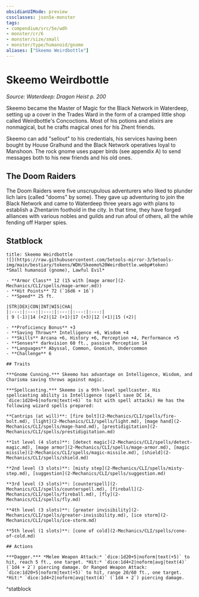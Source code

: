 ```yaml
---
obsidianUIMode: preview
cssclasses: json5e-monster
tags:
- compendium/src/5e/wdh
- monster/cr/6
- monster/size/small
- monster/type/humanoid/gnome
aliases: ["Skeemo Weirdbottle"]
---
```

# Skeemo Weirdbottle
*Source: Waterdeep: Dragon Heist p. 200*  

Skeemo became the Master of Magic for the Black Network in Waterdeep, setting up a cover in the Trades Ward in the form of a cramped little shop called Weirdbottle's Concoctions. Most of his potions and elixirs are nonmagical, but he crafts magical ones for his Zhent friends.

Skeemo can add "sellout" to his credentials, his services having been bought by House Gralhund and the Black Network operatives loyal to Manshoon. The rock gnome uses paper birds (see appendix A) to send messages both to his new friends and his old ones.

## The Doom Raiders

The Doom Raiders were five unscrupulous adventurers who liked to plunder lich lairs (called "dooms" by some). They gave up adventuring to join the Black Network and came to Waterdeep three years ago with plans to establish a Zhentarim foothold in the city. In that time, they have forged alliances with various nobles and guilds and run afoul of others, all the while fending off Harper spies.

## Statblock

```ad-statblock
title: Skeemo Weirdbottle
![](https://raw.githubusercontent.com/5etools-mirror-3/5etools-img/main/bestiary/tokens/WDH/Skeemo%20Weirdbottle.webp#token)
*Small humanoid (gnome), Lawful Evil*

- **Armor Class** 12 (15 with [mage armor](2-Mechanics/CLI/spells/mage-armor.md))
- **Hit Points** 72 (`16d6 + 16`)
- **Speed** 25 ft.

|STR|DEX|CON|INT|WIS|CHA|
|:---:|:---:|:---:|:---:|:---:|:---:|
| 9 (-1)|14 (+2)|12 (+1)|17 (+3)|12 (+1)|15 (+2)|

- **Proficiency Bonus** +3
- **Saving Throws** Intelligence +6, Wisdom +4
- **Skills** Arcana +6, History +6, Perception +4, Performance +5
- **Senses** darkvision 60 ft., passive Perception 14
- **Languages** Abyssal, Common, Gnomish, Undercommon
- **Challenge** 6

## Traits

***Gnome Cunning.*** Skeemo has advantage on Intelligence, Wisdom, and Charisma saving throws against magic.

***Spellcasting.*** Skeemo is a 9th-level spellcaster. His spellcasting ability is Intelligence (spell save DC 14, `dice:1d20+6|noform|text(+6)` to hit with spell attacks) He has the following wizard spells prepared:

**Cantrips (at will)**: [fire bolt](2-Mechanics/CLI/spells/fire-bolt.md), [light](2-Mechanics/CLI/spells/light.md), [mage hand](2-Mechanics/CLI/spells/mage-hand.md), [prestidigitation](2-Mechanics/CLI/spells/prestidigitation.md)

**1st level (4 slots)**: [detect magic](2-Mechanics/CLI/spells/detect-magic.md), [mage armor](2-Mechanics/CLI/spells/mage-armor.md), [magic missile](2-Mechanics/CLI/spells/magic-missile.md), [shield](2-Mechanics/CLI/spells/shield.md)

**2nd level (3 slots)**: [misty step](2-Mechanics/CLI/spells/misty-step.md), [suggestion](2-Mechanics/CLI/spells/suggestion.md)

**3rd level (3 slots)**: [counterspell](2-Mechanics/CLI/spells/counterspell.md), [fireball](2-Mechanics/CLI/spells/fireball.md), [fly](2-Mechanics/CLI/spells/fly.md)

**4th level (3 slots)**: [greater invisibility](2-Mechanics/CLI/spells/greater-invisibility.md), [ice storm](2-Mechanics/CLI/spells/ice-storm.md)

**5th level (1 slots)**: [cone of cold](2-Mechanics/CLI/spells/cone-of-cold.md)

## Actions

***Dagger.*** *Melee Weapon Attack:* `dice:1d20+5|noform|text(+5)` to hit, reach 5 ft., one target. *Hit:* `dice:1d4+2|noform|avg|text(4)` (`1d4 + 2`) piercing damage. Or Ranged Weapon Attack: `dice:1d20+5|noform|text(+5)` to hit, range 20/60 ft., one target. *Hit:* `dice:1d4+2|noform|avg|text(4)` (`1d4 + 2`) piercing damage.
```
^statblock